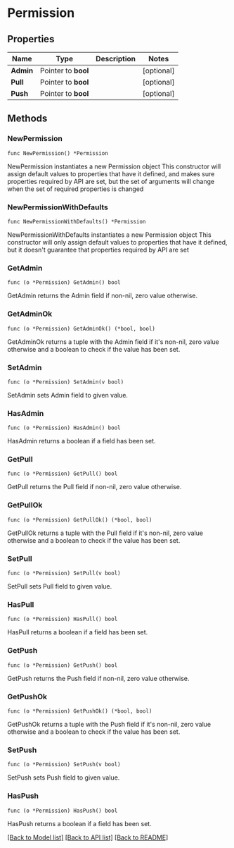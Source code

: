 # Permission

## Properties

Name | Type | Description | Notes
------------ | ------------- | ------------- | -------------
**Admin** | Pointer to **bool** |  | [optional] 
**Pull** | Pointer to **bool** |  | [optional] 
**Push** | Pointer to **bool** |  | [optional] 

## Methods

### NewPermission

`func NewPermission() *Permission`

NewPermission instantiates a new Permission object
This constructor will assign default values to properties that have it defined,
and makes sure properties required by API are set, but the set of arguments
will change when the set of required properties is changed

### NewPermissionWithDefaults

`func NewPermissionWithDefaults() *Permission`

NewPermissionWithDefaults instantiates a new Permission object
This constructor will only assign default values to properties that have it defined,
but it doesn't guarantee that properties required by API are set

### GetAdmin

`func (o *Permission) GetAdmin() bool`

GetAdmin returns the Admin field if non-nil, zero value otherwise.

### GetAdminOk

`func (o *Permission) GetAdminOk() (*bool, bool)`

GetAdminOk returns a tuple with the Admin field if it's non-nil, zero value otherwise
and a boolean to check if the value has been set.

### SetAdmin

`func (o *Permission) SetAdmin(v bool)`

SetAdmin sets Admin field to given value.

### HasAdmin

`func (o *Permission) HasAdmin() bool`

HasAdmin returns a boolean if a field has been set.

### GetPull

`func (o *Permission) GetPull() bool`

GetPull returns the Pull field if non-nil, zero value otherwise.

### GetPullOk

`func (o *Permission) GetPullOk() (*bool, bool)`

GetPullOk returns a tuple with the Pull field if it's non-nil, zero value otherwise
and a boolean to check if the value has been set.

### SetPull

`func (o *Permission) SetPull(v bool)`

SetPull sets Pull field to given value.

### HasPull

`func (o *Permission) HasPull() bool`

HasPull returns a boolean if a field has been set.

### GetPush

`func (o *Permission) GetPush() bool`

GetPush returns the Push field if non-nil, zero value otherwise.

### GetPushOk

`func (o *Permission) GetPushOk() (*bool, bool)`

GetPushOk returns a tuple with the Push field if it's non-nil, zero value otherwise
and a boolean to check if the value has been set.

### SetPush

`func (o *Permission) SetPush(v bool)`

SetPush sets Push field to given value.

### HasPush

`func (o *Permission) HasPush() bool`

HasPush returns a boolean if a field has been set.


[[Back to Model list]](../README.md#documentation-for-models) [[Back to API list]](../README.md#documentation-for-api-endpoints) [[Back to README]](../README.md)


